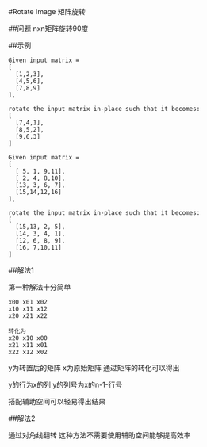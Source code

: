 #Rotate Image 矩阵旋转

##问题
nxn矩阵旋转90度

##示例

```
Given input matrix = 
[
  [1,2,3],
  [4,5,6],
  [7,8,9]
],

rotate the input matrix in-place such that it becomes:
[
  [7,4,1],
  [8,5,2],
  [9,6,3]
]
```

```
Given input matrix =
[
  [ 5, 1, 9,11],
  [ 2, 4, 8,10],
  [13, 3, 6, 7],
  [15,14,12,16]
], 

rotate the input matrix in-place such that it becomes:
[
  [15,13, 2, 5],
  [14, 3, 4, 1],
  [12, 6, 8, 9],
  [16, 7,10,11]
]
```

##解法1

第一种解法十分简单

```
x00	x01	x02
x10 x11 x12
x20 x21 x22

转化为
x20 x10 x00
x21 x11 x01
x22 x12 x02

```
y为转置后的矩阵
x为原始矩阵
通过矩阵的转化可以得出  

y的行为x的列
y的列号为x的n-1-行号

搭配辅助空间可以轻易得出结果


##解法2

通过对角线翻转 这种方法不需要使用辅助空间能够提高效率